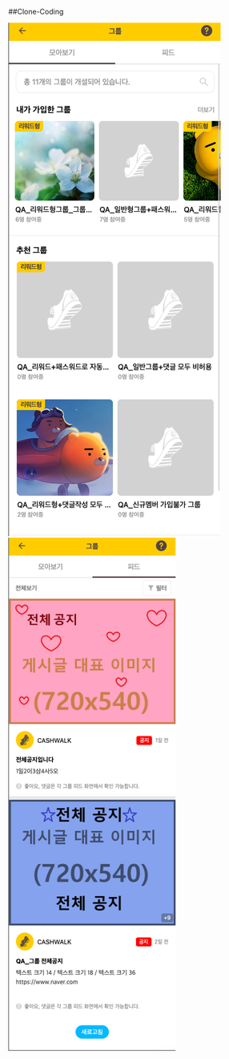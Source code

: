 ##Clone-Coding  


![image](./%ED%81%B4%EB%A1%A0%EC%BD%94%EB%94%A91.png)  
![image](./%ED%81%B4%EB%A1%A0%EC%BD%94%EB%94%A92.png)  